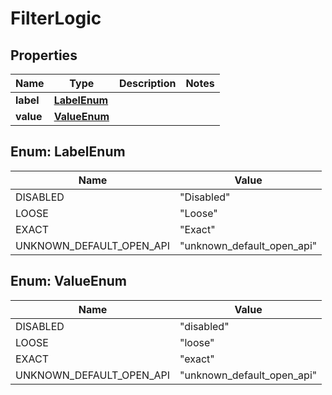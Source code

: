 

# FilterLogic


## Properties

| Name | Type | Description | Notes |
|------------ | ------------- | ------------- | -------------|
|**label** | [**LabelEnum**](#LabelEnum) |  |  |
|**value** | [**ValueEnum**](#ValueEnum) |  |  |



## Enum: LabelEnum

| Name | Value |
|---- | -----|
| DISABLED | &quot;Disabled&quot; |
| LOOSE | &quot;Loose&quot; |
| EXACT | &quot;Exact&quot; |
| UNKNOWN_DEFAULT_OPEN_API | &quot;unknown_default_open_api&quot; |



## Enum: ValueEnum

| Name | Value |
|---- | -----|
| DISABLED | &quot;disabled&quot; |
| LOOSE | &quot;loose&quot; |
| EXACT | &quot;exact&quot; |
| UNKNOWN_DEFAULT_OPEN_API | &quot;unknown_default_open_api&quot; |



